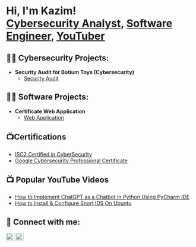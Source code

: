 <h1>Hi, I'm Kazim! <br/><a href="https://github.com/kazBrainz">Cybersecurity Analyst</a>, <a href="https://www.linkedin.com/in/kazimolanirans/">Software  Engineer</a>, <a href="https://www.youtube.com/@techwithkazim9180/">YouTuber</a></h1>

<h2>👨‍💻 Cybersecurity Projects:</h2>

- <b>Security Audit for Botium Toys (Cybersecurity)</b>
  - [Security Audit](https://github.com/kazBrainz/Security-Audit-for-Botium-Toys)

<h2>👨‍💻 Software Projects:</h2>

- <b>Certificate Web Application </b>
  - [Web Application](https://github.com/kazBrainz/Online-Certificate-Web-App)

 <h2>📺Certifications</h2>

- [ISC2 Certified in CyberSecurity](https://www.credly.com/badges/1b71de19-0e5c-4d9e-8374-597d3887bd24/linked_in_profile)
- [Google Cybersecurity Professional Certificate](#)

<h2>📺 Popular YouTube Videos</h2>

- [How to Implement ChatGPT as a Chatbot in Python Using PyCharm IDE](https://www.youtube.com/watch?v=RSawDZYzWS8&t=289s)
- [How to Install & Configure Snort IDS On Ubuntu](https://www.youtube.com/watch?v=nwDVE_kEFGg&t=377s)

<h2> 🤳 Connect with me:</h2>

[<img align="left" alt="kazBrainz | YouTube" width="22px" src="https://cdn.jsdelivr.net/npm/simple-icons@v3/icons/youtube.svg" />][youtube]
[<img align="left" alt="kazBrainz | LinkedIn" width="22px" src="https://cdn.jsdelivr.net/npm/simple-icons@v3/icons/linkedin.svg" />][linkedin]


[youtube]: https://www.youtube.com/@techwithkazim9180/
[linkedin]: https://www.linkedin.com/in/kazimolanirans/

<!--

Here are some ideas to get you started:

- 🔭 I’m currently working on ...
- 🌱 I’m currently learning ...
- 👯 I’m looking to collaborate on ...
- 🤔 I’m looking for help with ...
- 💬 Ask me about ...
- 📫 How to reach me: ...
- 😄 Pronouns: ...
- ⚡ Fun fact: ...
-->
